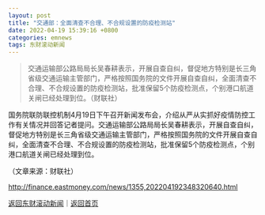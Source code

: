 ```yaml
---
layout: post
title: "交通部：全面清查不合理、不合规设置的防疫检测站"
date: 2022-04-19 15:39:16 +0800
categories: emnews
tags: 东财滚动新闻
---
```

> 交通运输部公路局局长吴春耕表示，开展自查自纠，督促地方特别是长三角省级交通运输主管部门，严格按照国务院的文件开展自查自纠，全面清查不合理、不合规设置的防疫检测站，批准保留5个防疫检测点，个别港口航道关闸已经处理到位。（财联社）

<p>国务院联防联控机制4月19日下午召开新闻发布会，介绍从严从实抓好疫情防控工作有关情况并回答记者提问。交通运输部公路局局长吴春耕表示，开展自查自纠，督促地方特别是长三角省级交通运输主管部门，严格按照国务院的文件开展自查自纠，全面清查不合理、不合规设置的防疫检测站，批准保留5个防疫检测点，个别港口航道关闸已经处理到位。</p><p class="em_media">（文章来源：财联社）</p>

<http://finance.eastmoney.com/news/1355,202204192348320640.html>

[返回东财滚动新闻](//finews.withounder.com/emnews/)｜[返回首页](//finews.withounder.com/)